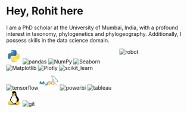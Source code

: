 # Hey, Rohit here

I am a PhD scholar at the University of Mumbai, India, with a profound interest in taxonomy, phylogenetics and phylogeography. Additionally, I possess skills in the data science domain.

<img align="right" src="https://media.tenor.com/CigpzapemsoAAAAi/hi-robot.gif" width="200" height="250" alt="robot"/>

<p align="left"> 
</a> <img src="https://raw.githubusercontent.com/devicons/devicon/master/icons/python/python-original.svg" width="40" height="40" alt="python"/> 
</a> <img src="https://amiradata.com/wp-content/uploads/2020/02/pandas-python.png" width="40" height="40" alt="pandas"/>
</a> <img src="https://user-images.githubusercontent.com/98330/63813335-20cd4b80-c8e2-11e9-9c04-e4dbf7285aa1.png" width="40" height="40" alt="NumPy"/> 
</a> <img src="https://i1.wp.com/cmdlinetips.com/wp-content/uploads/2020/09/Seaborn_logo.png?resize=234%2C246&ssl=1" width="40" height="40" alt="Seaborn"/>
</a> <img src="https://files.gitter.im/matplotlib/matplotlib/ce1y/thumb/matplotlib-sticker.png" width="40" height="40" alt="Matplotlib"/> 
</a> <img src="https://images.crunchbase.com/image/upload/c_lpad,f_auto,q_auto:eco,dpr_1/vgay5hqdvszlmvud3hwu" width="40" height="40" alt="Plotly"/>
</a> <img src="https://upload.wikimedia.org/wikipedia/commons/0/05/Scikit_learn_logo_small.svg" width="50" height="50" alt="scikit_learn"/> 
</a> <img src="https://www.vectorlogo.zone/logos/tensorflow/tensorflow-icon.svg" width="40" height="40" alt="tensorflow"/>
</a> <img src="https://raw.githubusercontent.com/devicons/devicon/master/icons/mysql/mysql-original-wordmark.svg" width="50" height="50" alt="mysql"/> 
</a> <img src="https://static.wikia.nocookie.net/logopedia/images/8/8c/Kisspng-power-bi-business-intelligence-microsoft-azure-mic-office-365-d-nieuwe-cloud-omgeving-dynamics-on-5be7b365088c80.991032501541911397035.png/revision/latest?cb=20200213050332" width="40" height="40" alt="powerbi"/>
</a> <img src="https://cdn.worldvectorlogo.com/logos/tableau-software.svg" width="40" height="40" alt="tableau"/>
</a> <img src="https://raw.githubusercontent.com/devicons/devicon/master/icons/linux/linux-original.svg" width="40" height="40" alt="linux"/>
</a> <img src="https://www.vectorlogo.zone/logos/git-scm/git-scm-icon.svg" width="40" height="40" alt="git"/>
</a> </p>
